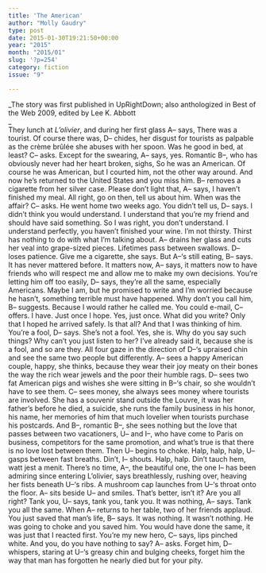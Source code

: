 ```yaml
---
title: 'The American'
author: "Molly Gaudry"
type: post
date: 2015-01-30T19:21:50+00:00
year: "2015"
month: "2015/01"
slug: '?p=254'
category: fiction
issue: "9"

---
```

_The story was first published in UpRightDown; also anthologized in Best of the Web 2009, edited by Lee K. Abbott  
_  
They lunch at _L&#8217;olivier_, and during her first glass A&#8211; says, There was a tourist. Of course there was, D&#8211; chides, her disgust for tourists as palpable as the crème brûlée she abuses with her spoon. Was he good in bed, at least? C&#8211; asks. Except for the swearing, A&#8211; says, yes. Romantic B&#8211;, who has obviously never had her heart broken, sighs, So he was an American. Of course he was American, but I courted him, not the other way around. And now he&#8217;s returned to the United States and you miss him. B&#8211; removes a cigarette from her silver case. Please don&#8217;t light that, A&#8211; says, I haven&#8217;t finished my meal. All right, go on then, tell us about him. When was the affair? C&#8211; asks. He went home two weeks ago. You didn&#8217;t tell us, D&#8211; says. I didn&#8217;t think you would understand. I understand that you&#8217;re my friend and should have said something. So I was right, you don&#8217;t understand. I understand perfectly, you haven&#8217;t finished your wine. I&#8217;m not thirsty. Thirst has nothing to do with what I&#8217;m talking about. A&#8211; drains her glass and cuts her veal into grape-sized pieces. Lifetimes pass between swallows. D&#8211; loses patience. Give me a cigarette, she says. But A&#8211;&#8216;s still eating, B&#8211; says. It has never mattered before. It matters now, A&#8211; says, it matters now to have friends who will respect me and allow me to make my own decisions. You&#8217;re letting him off too easily, D&#8211; says, they&#8217;re all the same, especially Americans. Maybe I am, but he promised to write and I&#8217;m worried because he hasn&#8217;t, something terrible must have happened. Why don&#8217;t you call him, B&#8211; suggests. Because I would rather he called me. You could e-mail, C&#8211; offers. I have. Just once I hope. Yes, just once. What did you write? Only that I hoped he arrived safely. Is that all? And that I was thinking of him. You&#8217;re a fool, D&#8211; says. She&#8217;s not a fool. Yes, she is. Why do you say such things? Why can&#8217;t you just listen to her? I&#8217;ve already said it, because she is a fool, and so are they. All four gaze in the direction of D&#8211;&#8216;s upraised chin and see the same two people but differently. A&#8211; sees a happy American couple, happy, she thinks, because they wear their joy meaty on their bones the way the rich wear jewels and the poor their humble rags. D&#8211; sees two fat American pigs and wishes she were sitting in B&#8211;&#8216;s chair, so she wouldn&#8217;t have to see them. C&#8211; sees money, she always sees money where tourists are involved. She has a souvenir stand outside the Louvre, it was her father&#8217;s before he died, a suicide, she runs the family business in his honor, his name, her memories of him that much lovelier when tourists purchase his postcards. And B&#8211;, romantic B&#8211;, she sees nothing but the love that passes between two vacationers, U&#8211; and I&#8211;, who have come to Paris on business, competitors for the same promotion, and what&#8217;s true is that there is no love lost between them. Then U&#8211; begins to choke. Halp, halp, halp, U&#8211; gasps between fast breaths. Din&#8217;t, I&#8211; shouts. Halp, halp. Din&#8217;t tauch hem, watt jest a menit. There&#8217;s no time, A&#8211;, the beautiful one, the one I&#8211; has been admiring since entering L&#8217;olivier, says breathlessly, rushing over, heaving her fists beneath U&#8211;&#8216;s ribs. A mushroom cap launches from U&#8211;&#8216;s throat onto the floor. A&#8211; sits beside U&#8211; and smiles. That&#8217;s better, isn&#8217;t it? Are you all right? Tank you, U&#8211; says, tank you, tank you. It was nothing, A&#8211; says. Tank you all the same. When A&#8211; returns to her table, two of her friends applaud. You just saved that man&#8217;s life, B&#8211; says. It was nothing. It wasn&#8217;t nothing. He was going to choke and you saved him. You would have done the same, it was just that I reacted first. You&#8217;re my new hero, C&#8211; says, lips pinched white. And you, do you have nothing to say? A&#8211; asks. Forget him, D&#8211; whispers, staring at U&#8211;&#8216;s greasy chin and bulging cheeks, forget him the way that man has forgotten he nearly died but for your pity.
